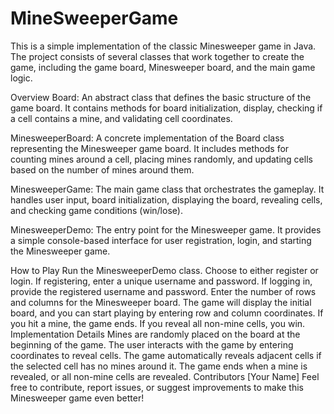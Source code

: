 # MineSweeperGame

This is a simple implementation of the classic Minesweeper game in Java. The project consists of several classes that work together to create the game, including the game board, Minesweeper board, and the main game logic.

Overview
Board: An abstract class that defines the basic structure of the game board. It contains methods for board initialization, display, checking if a cell contains a mine, and validating cell coordinates.

MinesweeperBoard: A concrete implementation of the Board class representing the Minesweeper game board. It includes methods for counting mines around a cell, placing mines randomly, and updating cells based on the number of mines around them.

MinesweeperGame: The main game class that orchestrates the gameplay. It handles user input, board initialization, displaying the board, revealing cells, and checking game conditions (win/lose).

MinesweeperDemo: The entry point for the Minesweeper game. It provides a simple console-based interface for user registration, login, and starting the Minesweeper game.

How to Play
Run the MinesweeperDemo class.
Choose to either register or login.
If registering, enter a unique username and password.
If logging in, provide the registered username and password.
Enter the number of rows and columns for the Minesweeper board.
The game will display the initial board, and you can start playing by entering row and column coordinates.
If you hit a mine, the game ends. If you reveal all non-mine cells, you win.
Implementation Details
Mines are randomly placed on the board at the beginning of the game.
The user interacts with the game by entering coordinates to reveal cells.
The game automatically reveals adjacent cells if the selected cell has no mines around it.
The game ends when a mine is revealed, or all non-mine cells are revealed.
Contributors
[Your Name]
Feel free to contribute, report issues, or suggest improvements to make this Minesweeper game even better!
